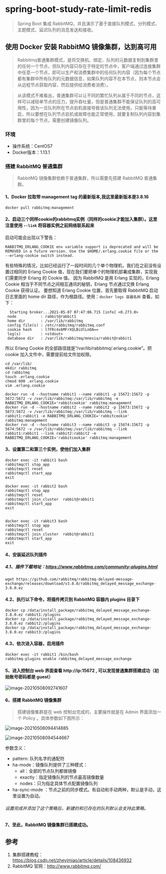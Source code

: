# spring-boot-study-rate-limit-redis

> Spring Boot 集成 RabbitMQ，并且演示了基于直接队列模式、分列模式、主题模式、延迟队列的消息发送和接收。

## 使用 Docker 安装 RabbitMQ 镜像集群，达到高可用
> Rabbitmq普通集群模式，是将交换机、绑定、队列的元数据复制到集群里的任何一个节点，但队列内容只存在于特定的节点中，客户端通过连接集群中任意一个节点，即可以生产和消费集群中的任何队列内容（因为每个节点都有集群中所有队列的元数据信息，如果队列内容不在本节点，则本节点会从远程节点获取内容，然后提供给消费者消费）。

> 从该模式不难看出，普通集群可以让不同的繁忙队列从属于不同的节点，这样可以减轻单节点的压力，提升吞吐量，但是普通集群不能保证队列的高可用性，因为一旦队列所在节点宕机直接导致该队列无法使用，只能等待重启，所以要想在队列节点宕机或故障也能正常使用，就要复制队列内容到集群里的每个节点，需要创建镜像队列。
### 环境
- 操作系统：CentOS7
- Docker版本：1.13.1

### 搭建 RabbitMQ 普通集群
> RabbitMQ 镜像集群依赖于普通集群，所以需要先搭建 RabbitMQ 普通集群。
#### 1、Docker 拉取带 management tag 的最新版本,我这里最新版本是3.8.16

``docker pull rabbitmq:management``
#### 2、启动三个同样cookie的rabbitmq实例（同样的cookie才能加入集群）。这里注意使用 `--link` 将容器实例之前网络联系起来

启动可能会出现以下警告：
```shell script
RABBITMQ_ERLANG_COOKIE env variable support is deprecated and will be REMOVED in a future version. Use the $HOME/.erlang.cookie file or the --erlang-cookie switch instead.
```
有些特殊的情况，比如已经运行了一段时间的几个单个物理机，我们在之前没有设置过相同的 Erlang Cookie 值，现在我们要把单个的物理机部署成集群，实现我们需要同步 Erlang 的 Cookie 值。
因为 RabbitMQ 是用 Erlang 实现的，Erlang Cookie 相当于不同节点之间相互通讯的秘钥，Erlang 节点通过交换 Erlang Cookie 获得认证。
要想知道 Erlang Cookie 位置，首先要取得 RabbitMQ 启动日志里面的 home dir 路径，作为根路径。使用：`docker logs 容器名称` 查看，如下：
```shell script
  Starting broker...2021-05-07 07:47:06.715 [info] <0.273.0> 
 node           : rabbit@rabbit1
 home dir       : /var/lib/rabbitmq
 config file(s) : /etc/rabbitmq/rabbitmq.conf
 cookie hash    : l7FRc4s6MFrXQLBiUlLnOA==
 log(s)         : <stdout>
 database dir   : /var/lib/rabbitmq/mnesia/rabbit@rabbit1
```
所以 Erlang Cookie 的全部路径就是“/var/lib/rabbitmq/.erlang.cookie”。把 cookie 加入文件中，需要提前给文件加权限。
```shell script
cd /var/lib/
mkdir rabbitmq
cd rabbitmq
touch .erlang.cookie
chmod 600 .erlang.cookie 
vim .erlang.cookie
```

```shell script
docker run -d --hostname rabbit1 --name rabbit1 -p 15672:15672 -p 5672:5672 -v /var/lib/rabbitmq:/var/lib/rabbitmq -e RABBITMQ_ERLANG_COOKIE='rabbitcookie' rabbitmq:management
docker run -d --hostname rabbit2 --name rabbit2 -p 15673:15672 -p 5673:5672 -v /var/lib/rabbitmq:/var/lib/rabbitmq --link rabbit1:rabbit1 -e RABBITMQ_ERLANG_COOKIE='rabbitcookie' rabbitmq:management
docker run -d --hostname rabbit3 --name rabbit3 -p 15674:15672 -p 5674:5672 -v /var/lib/rabbitmq:/var/lib/rabbitmq --link rabbit1:rabbit1 --link rabbit2:rabbit2 -e RABBITMQ_ERLANG_COOKIE='rabbitcookie' rabbitmq:management
```
#### 3、设置第二和第三个实例，使他们加入集群

```shell script
docker exec -it rabbit1 bash
rabbitmqctl stop_app
rabbitmqctl reset
rabbitmqctl start_app
exit
 
docker exec -it rabbit2 bash
rabbitmqctl stop_app
rabbitmqctl reset
rabbitmqctl join_cluster  rabbit@rabbit1
rabbitmqctl start_app
exit
 
 
docker exec -it rabbit3 bash
rabbitmqctl stop_app
rabbitmqctl reset
rabbitmqctl join_cluster  rabbit@rabbit1
rabbitmqctl start_app
exit
```

#### 4、安装延迟队列插件
##### 4.1、插件下载地址：https://www.rabbitmq.com/community-plugins.html
```shell script
wget https://github.com/rabbitmq/rabbitmq-delayed-message-exchange/releases/download/v3.8.0/rabbitmq_delayed_message_exchange-3.8.0.ez
```
#### 4.2、执行以下命令，将插件拷贝到 RabbitMQ 容器内 plugins 目录下
```shell script
docker cp /data/install_package/rabbitmq_delayed_message_exchange-3.8.0.ez rabbit1:/plugins
docker cp /data/install_package/rabbitmq_delayed_message_exchange-3.8.0.ez rabbit2:/plugins
docker cp /data/install_package/rabbitmq_delayed_message_exchange-3.8.0.ez rabbit3:/plugins
```
#### 4.3、依次进入容器，启用插件
```shell script
docker exec -it rabbit1 /bin/bash
rabbitmq-plugins enable rabbitmq_delayed_message_exchange
```

#### 5、进入控制台 web 界面查看 http://ip:15672 , 可以发现普通集群搭建成功（初始账号密码都是 guest）

![image-20210508092741607](https://gitee.com/BigYoungZhao/typora/raw/master/image-20210508092741607.png)

#### 6、搭建 RabbitMQ 镜像集群
> 搭建镜像集群是在 web 控制台完成的，主要操作就是在 Admin 界面添加一个 Policy 。具体参数如下图所示：

![image-20210508094414885](https://gitee.com/BigYoungZhao/typora/raw/master/image-20210508094414885.png)

![image-20210508094544667](https://gitee.com/BigYoungZhao/typora/raw/master/image-20210508094544667.png)

参数含义：
 - pattern: 队列名字的通配符
 - ha-mode：镜像队列提供了三种模式：
   - all：全部的节点队列都做镜像
   - exactly：指定镜像队列的节点最高镜像数量
   - nodes：只为指定具体节点配置镜像队列
 - ha-sync-mode ：节点之前的同步模式。有自动和手动两种，默认是手动，这里设置为自动。
 
###### 设置完成并添加了这个策略后，新建的和已存在的队列默认会支持此策略。
 
 
#### 7、至此，RabbitMQ 镜像集群已搭建成功。 
 
## 参考
1. 集群搭建教程：https://blog.csdn.net/zheyimiao/article/details/108436932
2. RabbitMQ 官网：http://www.rabbitmq.com/